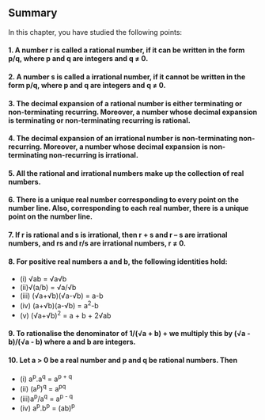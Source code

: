 ## Summary
In this chapter, you have studied the following points:
#### 1. A number r is called a rational number, if it can be written in the form p/q, where p and q are integers and q ≠ 0.
#### 2. A number s is called a irrational number, if it cannot be written in the form p/q, where p and q are integers and q ≠ 0.
#### 3. The decimal expansion of a rational number is either terminating or non-terminating recurring. Moreover, a number whose decimal expansion is terminating or non-terminating recurring is rational.
#### 4. The decimal expansion of an irrational number is non-terminating non-recurring. Moreover, a number whose decimal expansion is non-terminating non-recurring is irrational.
#### 5. All the rational and irrational numbers make up the collection of real numbers.
#### 6. There is a unique real number corresponding to every point on the number line. Also, corresponding to each real number, there is a unique point on the number line.
#### 7. If r is rational and s is irrational, then r + s and r – s are irrational numbers, and rs and r/s are irrational numbers, r ≠ 0.
#### 8. For positive real numbers a and b, the following identities hold:
* (i) √ab = √a√b
* (ii)√(a/b) = √a/√b
* (iii) (√a+√b)(√a-√b) = a-b
* (iv) (a+√b)(a-√b) = a<sup>2</sup>-b
* (v) (√a+√b)<sup>2</sup> = a + b + 2√ab
#### 9. To rationalise the denominator of 1/(√a + b) + we multiply this by (√a - b)/(√a - b) where a and b are integers.
#### 10. Let a > 0 be a real number and p and q be rational numbers. Then 
* (i) a<sup>p</sup>.a<sup>q</sup> = a<sup>p + q</sup>
* (ii) (a<sup>p</sup>)<sup>q</sup> = a<sup>pq</sup>
* (iii)a<sup>p</sup>/a<sup>q</sup> = a<sup>p - q</sup>
* (iv) a<sup>p</sup>.b<sup>p</sup> = (ab)<sup>p</sup>
